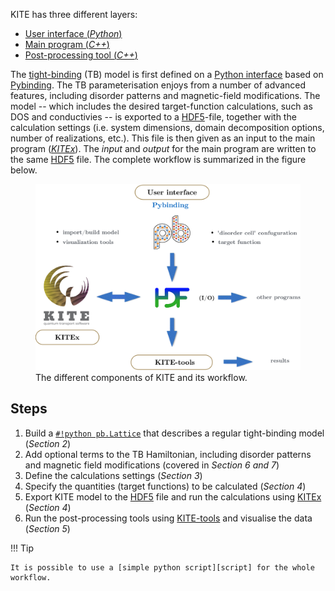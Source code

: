 KITE has three different layers:

* [User interface (*Python*)][kitepython]
* [Main program (*C++*)][kitex]
* [Post-processing tool (*C++*)][kitetools]

 
The [tight-binding][tightbinding] (TB) model is first defined on a [Python interface][kitepython] based on [Pybinding]. The TB parameterisation enjoys from a number of advanced features, including disorder patterns and magnetic-field modifications. The model -- which includes the desired target-function calculations, such as DOS and conductivies -- is exported to a [HDF5]-file, together with the calculation settings (i.e. system dimensions, domain decomposition options, number of realizations, etc.). This file is then given as an input to the main program (*[KITEx][kitex]*). The *input* and *output* for the main program are written to the same [HDF5] file. The complete workflow is summarized in the figure below.

<div>
  <figure>
    <img src="../../assets/images/getting_started/schematic_kite.png" width="600px" />
    <figcaption>The different components of KITE and its workflow.</figcaption>
  </figure>
</div>

## Steps

1. Build a [`#!python pb.Lattice`][lattice] that describes a regular tight-binding model (*Section 2*)
2. Add optional terms to the TB Hamiltonian, including disorder patterns and magnetic field modifications (covered in *Section 6 and 7*)
3. Define the calculations settings (*Section 3*)
4. Specify the quantities (target functions) to be calculated (*Section 4*)
5. Export KITE model to the [HDF5] file and run the calculations using [KITEx][kitex] (*Section 4*)
6. Run the post-processing tools using [KITE-tools][kitetools] and visualise the data (*Section 5*)

!!! Tip 
    
    It is possible to use a [simple python script][script] for the whole workflow.



[HDF5]: https://www.hdfgroup.org
[Pybinding]: https://docs.pybinding.site/en/stable
[lattice]: https://docs.pybinding.site/en/stable/_api/pybinding.Lattice.html
[script]: index.md
[tightbinding]: ../background/tight_binding.md

[kitepython]: ../api/kite.md
[kitex]: ../api/kitex.md
[kitetools]: ../api/kite-tools.md
